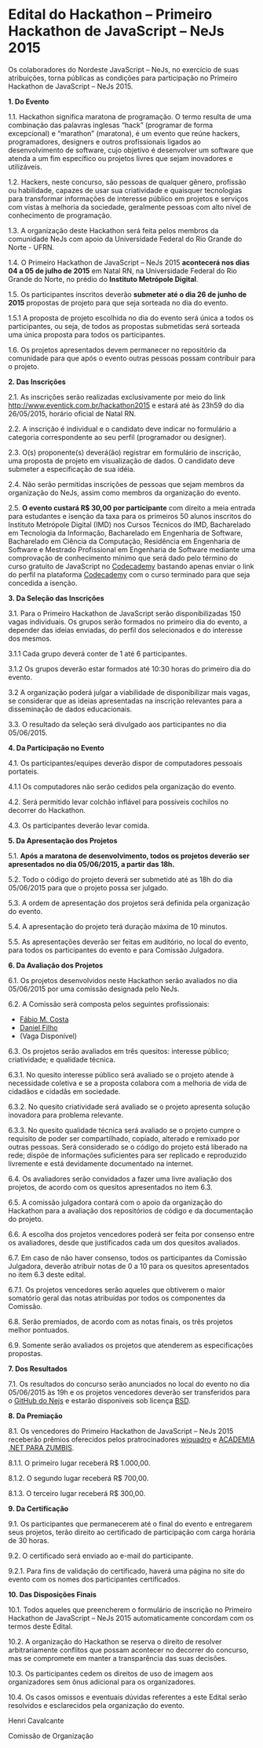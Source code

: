 # Edital do Hackathon – Primeiro Hackathon de JavaScript – NeJs 2015

Os colaboradores do Nordeste JavaScript – NeJs, no exercício de suas atribuições, torna públicas as condições para participação no Primeiro Hackathon de JavaScript – NeJs 2015.

**1. Do Evento** 

1.1. Hackathon significa maratona de programação. O termo resulta de uma combinação das palavras inglesas “hack” (programar de forma excepcional) e “marathon” (maratona), é um evento que reúne hackers, programadores, designers e outros profissionais ligados ao desenvolvimento de software, cujo objetivo é desenvolver um software que atenda a um fim específico ou projetos livres que sejam inovadores e utilizáveis. 

1.2. Hackers, neste concurso, são pessoas de qualquer gênero, profissão ou habilidade, capazes de usar sua criatividade e quaisquer tecnologias para transformar informações de interesse público em projetos e serviços com vistas à melhoria da sociedade, geralmente pessoas com alto nível de conhecimento de programação.

1.3. A organização deste Hackathon será feita pelos membros da comunidade NeJs com apoio da Universidade Federal do Rio Grande do Norte - UFRN.

1.4. O Primeiro Hackathon de JavaScript – NeJs 2015 **acontecerá nos dias 04 a 05 de julho de 2015** em Natal RN, na Universidade Federal do Rio Grande do Norte, no prédio do **Instituto Metrópole Digital**.

1.5. Os participantes inscritos deverão **submeter até o dia 26 de junho de 2015** propostas de projeto para que seja sorteada no dia do evento.

1.5.1 A proposta de projeto escolhida no dia do evento será única a todos os participantes, ou seja, de todos as propostas submetidas será sorteada uma única proposta para todos os participantes. 

1.6. Os projetos apresentados devem permanecer no repositório da comunidade para que após o evento outras pessoas possam contribuir para o projeto.

**2. Das Inscrições**

2.1. As inscrições serão realizadas exclusivamente por meio do link http://www.eventick.com.br/hackathon2015 e estará até às 23h59 do dia 26/05/2015, horário oficial de Natal RN.

2.2. A inscrição é individual e o candidato deve indicar no formulário a categoria correspondente ao seu perfil (programador ou designer).

2.3. O(s) proponente(s) deverá(ão) registrar em formulário de inscrição, uma proposta de projeto em visualização de dados. O candidato deve submeter a especificação de sua idéia.

2.4. Não serão permitidas inscrições de pessoas que sejam membros da organização do NeJs, assim como membros da organização do evento.

2.5. **O evento custará R$ 30,00 por participante** com direito a meia entrada para estudantes e isenção da taxa para os primeiros 50 alunos inscritos do Instituto Metrópole Digital (IMD) nos Cursos Técnicos do IMD, Bacharelado em Tecnologia da Informação, Bacharelado em Engenharia de Software, Bacharelado em Ciência da Computação, Residência em Engenharia de Software e Mestrado Profissional em Engenharia de Software mediante uma comprovação de conhecimento mínimo que será dado pelo término do curso gratuito de JavaScript no [Codecademy](http://www.codecademy.com/pt) bastando apenas enviar o link do perfil na plataforma [Codecademy](http://www.codecademy.com/pt) com o curso terminado para que seja concedida a isenção.

**3. Da Seleção das Inscrições**

3.1. Para o Primeiro Hackathon de JavaScript serão disponibilizadas 150 vagas individuais. Os grupos serão formados no primeiro dia do evento, a depender das ideias enviadas, do perfil dos selecionados e do interesse dos mesmos.

3.1.1 Cada grupo deverá conter de 1 até 6 participantes.

3.1.2 Os grupos deverão estar formados até 10:30 horas do primeiro dia do evento.

3.2 A organização poderá julgar a viabilidade de disponibilizar mais vagas, se considerar que as ideias apresentadas na inscrição relevantes para a disseminação de dados educacionais.

3.3. O resultado da seleção será divulgado aos participantes no dia 05/06/2015.

**4. Da Participação no Evento**

4.1. Os participantes/equipes deverão dispor de computadores pessoais portateis.

4.1.1 Os computadores não serão cedidos pela organização do evento.

4.2. Será permitido levar colchão inflável para possíveis cochilos no decorrer do Hackathon.

4.3. Os participantes deverão levar comida.

**5. Da Apresentação dos Projetos**

5.1. **Após a maratona de desenvolvimento, todos os projetos deverão ser apresentados no dia 05/06/2015, a partir das 18h.**

5.2. Todo o código do projeto deverá ser submetido até as 18h do dia 05/06/2015 para que o projeto possa ser julgado.

5.3. A ordem de apresentação dos projetos será definida pela organização do evento.

5.4. A apresentação do projeto terá duração máxima de 10 minutos.

5.5. As apresentações deverão ser feitas em auditório, no local do evento, para todos os participantes do evento e para Comissão Julgadora.

**6. Da Avaliação dos Projetos**

6.1. Os projetos desenvolvidos neste Hackathon serão avaliados no dia 05/06/2015 por uma comissão designada pelo NeJs.

6.2. A Comissão será composta pelos seguintes profissionais:

- [Fábio M. Costa](https://github.com/fabiomcosta)
- [Daniel Filho](https://github.com/DanielFilho)
- (Vaga Disponível)

6.3. Os projetos serão avaliados em três quesitos: interesse público; criatividade; e qualidade técnica.

6.3.1. No quesito interesse público será avaliado se o projeto atende à necessidade coletiva e se a proposta colabora com a melhoria de vida de cidadãos e cidadãs em sociedade.

6.3.2. No quesito criatividade será avaliado se o projeto apresenta solução inovadora para problema relevante.

6.3.3. No quesito qualidade técnica será avaliado se o projeto cumpre o requisito de poder ser compartilhado, copiado, alterado e remixado por outras pessoas. Será considerado se o código do projeto está liberado na rede; dispõe de informações suficientes para ser replicado e reproduzido livremente e está devidamente documentado na internet.

6.4. Os avaliadores serão convidados a fazer uma livre avaliação dos projetos, de acordo com os quesitos apresentados no item 6.3.

6.5. A comissão julgadora contará com o apoio da organização do Hackathon para a avaliação dos repositórios de código e da documentação do projeto.

6.6. A escolha dos projetos vencedores poderá ser feita por consenso entre os avaliadores, desde que justificados cada um dos quesitos avaliados.

6.7. Em caso de não haver consenso, todos os participantes da Comissão Julgadora, deverão atribuir notas de 0 a 10 para os quesitos apresentados no item 6.3 deste edital.

6.7.1. Os projetos vencedores serão aqueles que obtiverem o maior somatório geral das notas atribuídas por todos os componentes da Comissão.

6.8. Serão premiados, de acordo com as notas finais, os três projetos melhor pontuados.

6.9. Somente serão avaliados os projetos que atenderem as especificações propostas.

**7. Dos Resultados**

7.1. Os resultados do concurso serão anunciados no local do evento no dia 05/06/2015 às 19h e os projetos vencedores deverão ser transferidos para o [GitHub do Nejs](http://github.com/nejs) e estarão disponiveis sob licença [BSD](http://pt.wikipedia.org/wiki/Licen%C3%A7a_BSD).

**8. Da Premiação**

8.1. Os vencedores do Primeiro Hackathon de JavaScript – NeJs 2015 receberão prêmios oferecidos pelos pratrocinadores [wiquadro](http://wiquadro.com.br) e [ACADEMIA .NET PARA ZUMBIS](https://www.youtube.com/user/curtinhasdotnet).

8.1.1. O primeiro lugar receberá R$ 1.000,00.

8.1.2. O segundo lugar receberá R$ 700,00.

8.1.3. O terceiro lugar receberá R$ 300,00.

**9. Da Certificação**

9.1. Os participantes que permanecerem até o final do evento e entregarem seus projetos, terão direito ao certificado de participação com carga horária de 30 horas.

9.2. O certificado será enviado ao e-mail do participante.

9.2.1. Para fins de validação do certificado, haverá uma página no site do evento com os nomes dos participantes certificados.

**10. Das Disposições Finais**

10.1. Todos aqueles que preencherem o formulário de inscrição no Primeiro Hackathon de JavaScript – NeJs 2015 automaticamente concordam com os termos deste Edital.

10.2. A organização do Hackathon se reserva o direito de resolver arbitrariamente conflitos que possam acontecer no decorrer do concurso, mas se compromete em manter a transparência das suas decisões.

10.3. Os participantes cedem os direitos de uso de imagem aos organizadores sem ônus adicional para os organizadores.

10.4. Os casos omissos e eventuais dúvidas referentes a este Edital serão resolvidos e esclarecidos pela organização do evento.


Henri Cavalcante

Comissão de Organização
